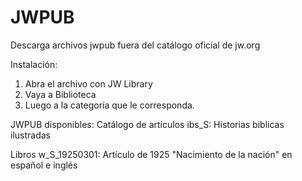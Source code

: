 # JWPUB
Descarga archivos jwpub fuera del catálogo oficial de jw.org

Instalación:
1. Abra el archivo con JW Library
2. Vaya a Biblioteca
3. Luego a la categoría que le corresponda.

JWPUB disponibles:
Catálogo de artículos
ibs_S: Historias biblicas ilustradas

Libros
w_S_19250301: Artículo de 1925 "Nacimiento de la nación" en español e inglés
